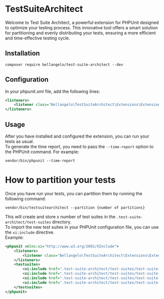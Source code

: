 # TestSuiteArchitect
Welcome to Test Suite Architect, a powerful extension for PHPUnit designed to optimize your testing process. This innovative tool offers a smart solution for partitioning and evenly distributing your tests, ensuring a more efficient and time-effective testing cycle.

## Installation
```
composer require bellangelo/test-suite-architect --dev
```

## Configuration
In your phpunit.xml file, add the following lines:
```xml
<listeners>
    <listener class="Bellangelo\TestSuiteArchitect\Extensions\ExtensionV9" />
</listeners>
```

## Usage
After you have installed and configured the extension,
you can run your tests as usual.\
To generate the time report, you need
to pass the `--time-report` option to the PHPUnit command.
For example:
```
vendor/bin/phpunit --time-report
```

# How to partition your tests
Once you have run your tests, you can partition them by running the following command:
```
vendor/bin/testsuitearchitect --partition {number of partitions}
```
This will create and store x number of test suites in the `.test-suite-architect/test-suites` directory.\
To import the new test suites in your PHPUnit configuration file, you can use the `xi:include` directive.\
Example:
```xml
<phpunit xmlns:xi="http://www.w3.org/2001/XInclude">
    <listeners>
        <listener class="Bellangelo\TestSuiteArchitect\Extensions\ExtensionV9" />
    </listeners>
    <testsuites>
        <xi:include href=".test-suite-architect/test-suites/test-suite-1.xml" />
        <xi:include href=".test-suite-architect/test-suites/test-suite-2.xml" />
        <xi:include href=".test-suite-architect/test-suites/test-suite-3.xml" />
        <xi:include href=".test-suite-architect/test-suites/test-suite-4.xml" />
    </testsuites>
</phpunit>
```